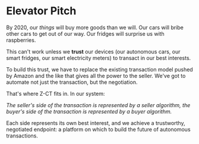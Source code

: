 # Elevator Pitch
By 2020, our *things* will buy more goods than we will. Our cars will bribe other cars to get out of our way. Our fridges will surprise us with raspberries.

This can't work unless we **trust** our devices (our autonomous cars, our smart fridges, our smart electricity meters) to transact in our best interests.

To build this trust, we have to replace the existing transaction model pushed by Amazon and the like that gives all the power to the seller. We've got to automate not just the transaction, but the negotiation.

That's where Z-CT fits in. In our system: 

*The seller's side of the transaction is represented by a seller algorithm, the buyer's side of the transaction is represented by a buyer algorithm.*

Each side represents its own best interest, and we achieve a trustworthy, negotiated endpoint: a platform on which to build the future of autonomous transactions.
